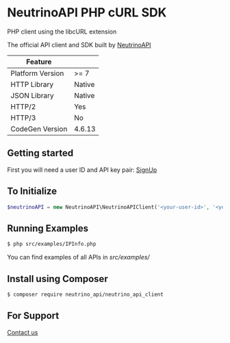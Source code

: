 # NeutrinoAPI PHP cURL SDK

PHP client using the libcURL extension

The official API client and SDK built by [NeutrinoAPI](https://www.neutrinoapi.com/)

| Feature          |        |
|------------------|--------|
| Platform Version | >= 7   |
| HTTP Library     | Native |
| JSON Library     | Native |
| HTTP/2           | Yes    |
| HTTP/3           | No     |
| CodeGen Version  | 4.6.13 |

## Getting started

First you will need a user ID and API key pair: [SignUp](https://www.neutrinoapi.com/signup/)

## To Initialize 
```php
$neutrinoAPI = new NeutrinoAPI\NeutrinoAPIClient('<your-user-id>', '<your-api-key>');
```

## Running Examples
```sh
$ php src/examples/IPInfo.php
```
You can find examples of all APIs in _src/examples/_

## Install using Composer
```sh
$ composer require neutrino_api/neutrino_api_client
```

## For Support 
[Contact us](https://www.neutrinoapi.com/contact-us/)
